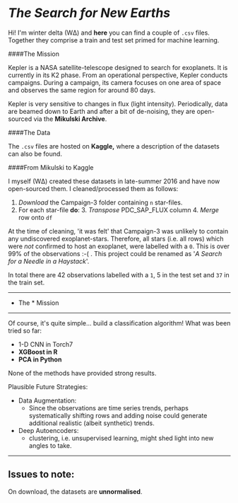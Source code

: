 *The Search for New Earths*
===========================

Hi! I'm winter delta (WΔ) and **here** you can find a couple of `.csv` files. Together they comprise a train and test set primed for machine learning. 

####The Mission

Kepler is a NASA satellite-telescope designed to search for exoplanets. It is currently in its K2 phase. From an operational perspective, Kepler conducts campaigns. During a campaign, its camera focuses on one area of space and observes the same region for around 80 days.

Kepler is very sensitive to changes in flux (light intensity). Periodically, data are beamed down to Earth and after a bit of de-noising, they are open-sourced via the **Mikulski Archive**.

####The Data

The `.csv` files are hosted on **Kaggle,** where a description of the datasets can also be found.

####From Mikulski to Kaggle

I myself (WΔ) created these datasets in late-summer 2016 and have now open-sourced them. I cleaned/processed them as follows:

1. *Download* the Campaign-3 folder containing `n` star-files.
2. For each star-file **do**:
	3. *Transpose* PDC_SAP_FLUX column
		4. *Merge* row onto `df`

At the time of cleaning, 'it was felt' that Campaign-3 was unlikely to contain any undiscovered exoplanet-stars. Therefore, all stars (i.e. all rows) which were *not* confirmed to host an exoplanet, were labelled with a `0`. This is over 99% of the observations :-( . This project could be renamed as '*A Search for a Needle in a Haystack*'.

In total there are 42 observations labelled with a `1`, 5 in the test set and `37` in the train set.

----------

 * The * Mission
---------------


Of course, it's quite simple... build a classification algorithm! What was been tried so far:

* 1-D CNN in Torch7
* **XGBoost in R**
* **PCA in Python**

None of the methods have provided strong results.

Plausible Future Strategies:

* Data Augmentation:
	* Since the observations are time series trends, perhaps systematically shifting rows and adding noise could generate additional realistic (albeit synthetic) trends.
* Deep Autoencoders:
	* clustering, i.e. unsupervised learning, might shed light into new angles to take.

----------

Issues to note:
---------------

On download, the datasets are **unnormalised**. 
